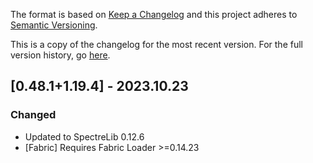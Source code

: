 The format is based on [Keep a Changelog](http://keepachangelog.com/en/1.0.0/) and this project adheres to [Semantic Versioning](http://semver.org/spec/v2.0.0.html).

This is a copy of the changelog for the most recent version. For the full version history, go [here](https://github.com/illusivesoulworks/polymorph/blob/1.19.4/CHANGELOG.md).

## [0.48.1+1.19.4] - 2023.10.23
### Changed
- Updated to SpectreLib 0.12.6
- [Fabric] Requires Fabric Loader >=0.14.23
